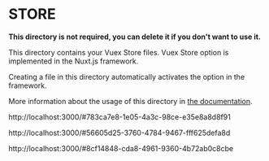 # STORE

**This directory is not required, you can delete it if you don't want to use it.**

This directory contains your Vuex Store files.
Vuex Store option is implemented in the Nuxt.js framework.

Creating a file in this directory automatically activates the option in the framework.

More information about the usage of this directory in [the documentation](https://nuxtjs.org/guide/vuex-store).

http://localhost:3000/#783ca7e8-1e05-4a3c-98ce-e35e8a8d8f91

http://localhost:3000/#56605d25-3760-4784-9467-fff625defa8d

http://localhost:3000/#8cf14848-cda8-4961-9360-4b72ab0c8cbe
